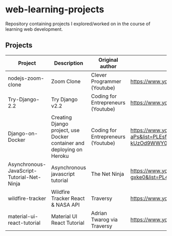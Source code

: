 # web-learning-projects
Repository containing projects I explored/worked on in the course of learning web development.

## Projects

| Project | Description | Original author | Link | Github | Comments |
|---------|-------------|-----------------|------|--------|----------|
| nodejs-zoom-clone | Zoom Clone | Clever Programmer (Youtube) | https://www.youtube.com/watch?v=ZVznzY7EjuY | https://github.com/CleverProgrammers/nodejs-zoom-clone |  |
| Try-Django-2.2 | Try Django v2.2 | Coding for Entrepreneurs (Youtube) | https://www.youtube.com/watch?v=-oQvMHpKkms | https://github.com/codingforentrepreneurs/Try-Django-2.2 |  |
| Django-on-Docker | Creating Django project, use Docker container and deploying on Heroku | Coding for Entrepreneurs (Youtube) | https://www.youtube.com/watch?v=KaSJMDo-aPs&list=PLEsfXFp6DpzTHpw-kUzOd9WWY0zVdzl6q&index=1 | https://github.com/codingforentrepreneurs/Django-on-Docker |  |
| Asynchronous-JavaScript-Tutorial-Net-Ninja | Asynchronous javascript tutorial | The Net Ninja | https://www.youtube.com/watch?v=ZcQyJ-gxke0&list=PL4cUxeGkcC9jx2TTZk3IGWKSbtugYdrlu | No github |  |
| wildfire-tracker | Wildfire Tracker React & NASA API | Traversy | https://www.youtube.com/watch?v=ontX4zfVqK8 | https://github.com/bradtraversy/wildfire-tracker |  |
| material-ui-react-tutorial | Material UI React Tutorial |  Adrian Twarog via Traversy | https://www.youtube.com/watch?v=vyJU9efvUtQ | No github |  |

